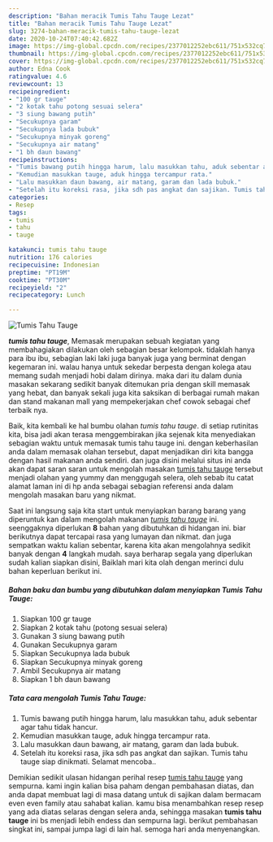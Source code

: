```yaml
---
description: "Bahan meracik Tumis Tahu Tauge Lezat"
title: "Bahan meracik Tumis Tahu Tauge Lezat"
slug: 3274-bahan-meracik-tumis-tahu-tauge-lezat
date: 2020-10-24T07:40:42.682Z
image: https://img-global.cpcdn.com/recipes/2377012252ebc611/751x532cq70/tumis-tahu-tauge-foto-resep-utama.jpg
thumbnail: https://img-global.cpcdn.com/recipes/2377012252ebc611/751x532cq70/tumis-tahu-tauge-foto-resep-utama.jpg
cover: https://img-global.cpcdn.com/recipes/2377012252ebc611/751x532cq70/tumis-tahu-tauge-foto-resep-utama.jpg
author: Edna Cook
ratingvalue: 4.6
reviewcount: 13
recipeingredient:
- "100 gr tauge"
- "2 kotak tahu potong sesuai selera"
- "3 siung bawang putih"
- "Secukupnya garam"
- "Secukupnya lada bubuk"
- "Secukupnya minyak goreng"
- "Secukupnya air matang"
- "1 bh daun bawang"
recipeinstructions:
- "Tumis bawang putih hingga harum, lalu masukkan tahu, aduk sebentar agar tahu tidak hancur."
- "Kemudian masukkan tauge, aduk hingga tercampur rata."
- "Lalu masukkan daun bawang, air matang, garam dan lada bubuk."
- "Setelah itu koreksi rasa, jika sdh pas angkat dan sajikan. Tumis tahu tauge siap dinikmati. Selamat mencoba.."
categories:
- Resep
tags:
- tumis
- tahu
- tauge

katakunci: tumis tahu tauge 
nutrition: 176 calories
recipecuisine: Indonesian
preptime: "PT19M"
cooktime: "PT30M"
recipeyield: "2"
recipecategory: Lunch

---
```



![Tumis Tahu Tauge](https://img-global.cpcdn.com/recipes/2377012252ebc611/751x532cq70/tumis-tahu-tauge-foto-resep-utama.jpg)

<b><i>tumis tahu tauge</i></b>, Memasak merupakan sebuah kegiatan yang membahagiakan dilakukan oleh sebagian besar kelompok. tidaklah hanya para ibu ibu, sebagian laki laki juga banyak juga yang berminat dengan kegemaran ini. walau hanya untuk sekedar berpesta dengan kolega atau memang sudah menjadi hobi dalam dirinya. maka dari itu dalam dunia masakan sekarang sedikit banyak ditemukan pria dengan skill memasak yang hebat, dan banyak sekali juga kita saksikan di berbagai rumah makan dan stand makanan mall yang mempekerjakan chef cowok sebagai chef terbaik nya.



Baik, kita kembali ke hal bumbu olahan <i>tumis tahu tauge</i>. di setiap rutinitas kita, bisa jadi akan terasa menggembirakan jika sejenak kita menyediakan sebagian waktu untuk memasak tumis tahu tauge ini. dengan keberhasilan anda dalam memasak olahan tersebut, dapat menjadikan diri kita bangga dengan hasil makanan anda sendiri. dan juga disini melalui situs ini anda akan dapat saran saran untuk mengolah masakan <u>tumis tahu tauge</u> tersebut menjadi olahan yang yummy dan menggugah selera, oleh sebab itu catat alamat laman ini di hp anda sebagai sebagian referensi anda dalam mengolah masakan baru yang nikmat.


Saat ini langsung saja kita start untuk menyiapkan barang barang yang diperuntuk kan dalam mengolah makanan <u><i>tumis tahu tauge</i></u> ini. seenggaknya diperlukan <b>8</b> bahan yang dibutuhkan di hidangan ini. biar berikutnya dapat tercapai rasa yang lumayan dan nikmat. dan juga sempatkan waktu kalian sebentar, karena kita akan mengolahnya sedikit banyak dengan <b>4</b> langkah mudah. saya berharap segala yang diperlukan sudah kalian siapkan disini, Baiklah mari kita olah dengan merinci dulu bahan keperluan berikut ini.

<!--inarticleads1-->

##### Bahan baku dan bumbu yang dibutuhkan dalam menyiapkan Tumis Tahu Tauge:

1. Siapkan 100 gr tauge
1. Siapkan 2 kotak tahu (potong sesuai selera)
1. Gunakan 3 siung bawang putih
1. Gunakan Secukupnya garam
1. Siapkan Secukupnya lada bubuk
1. Siapkan Secukupnya minyak goreng
1. Ambil Secukupnya air matang
1. Siapkan 1 bh daun bawang




<!--inarticleads2-->

##### Tata cara mengolah Tumis Tahu Tauge:

1. Tumis bawang putih hingga harum, lalu masukkan tahu, aduk sebentar agar tahu tidak hancur.
1. Kemudian masukkan tauge, aduk hingga tercampur rata.
1. Lalu masukkan daun bawang, air matang, garam dan lada bubuk.
1. Setelah itu koreksi rasa, jika sdh pas angkat dan sajikan. Tumis tahu tauge siap dinikmati. Selamat mencoba..




Demikian sedikit ulasan hidangan perihal resep <u>tumis tahu tauge</u> yang sempurna. kami ingin kalian bisa paham dengan pembahasan diatas, dan anda dapat membuat lagi di masa datang untuk di sajikan dalam bermacam even even family atau sahabat kalian. kamu bisa menambahkan resep resep yang ada diatas selaras dengan selera anda, sehingga masakan <b>tumis tahu tauge</b> ini bs menjadi lebih endess dan sempurna lagi. berikut pembahasan singkat ini, sampai jumpa lagi di lain hal. semoga hari anda menyenangkan.
